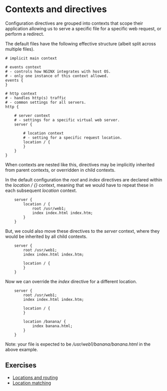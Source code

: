 # Contexts and directives

Configuration directives are grouped into contexts that scope their application allowing us to serve a specific file for a specific web request, or perform a redirect.

The default files have the following effective structure (albeit split across multiple files).

```Nginx
# implicit main context

# events context 
# - controls how NGINX integrates with host OS.
# - only one instance of this context allowed.
events {
}

# http context
# - handles http(s) traffic
# - common settings for all servers.
http {

    # server context
    # - settings for a specific virtual web server.
    server {
  
        # location context
        # - setting for a specific request location.
        location / {
        }
    }
}
```

When contexts are nested like this, directives may be implicitly inherited from parent contexts, or overridden in child contexts.

In the default configuration the _root_ and _index_ directives are declared within the _location / {}_ context, meaning that we would have to repeat these in each subsequent _location_ context.

```Nginx
    server {
        location / {
            root /usr/web1;
            index index.html index.htm;
        }
    }
```

But, we could also move these directives to the _server_ context, where they would be inherited by all child contexts.

```Nginx
    server {
        root /usr/web1;
        index index.html index.htm;

        location / {
        }
    }
```

Now we can override the _index_ directive for a different location.

```Nginx
    server {
        root /usr/web1;
        index index.html index.htm;

        location / {
        }

        location /banana/ {
            index banana.html;
        }
    }
```

Note: your file is expected to be _/usr/web1/banana/banana.html_ in the above example.

## Exercises

* [Locations and routing](/md/locations-and-routing.md)
* [Location matching](/md/location-matching.md)
